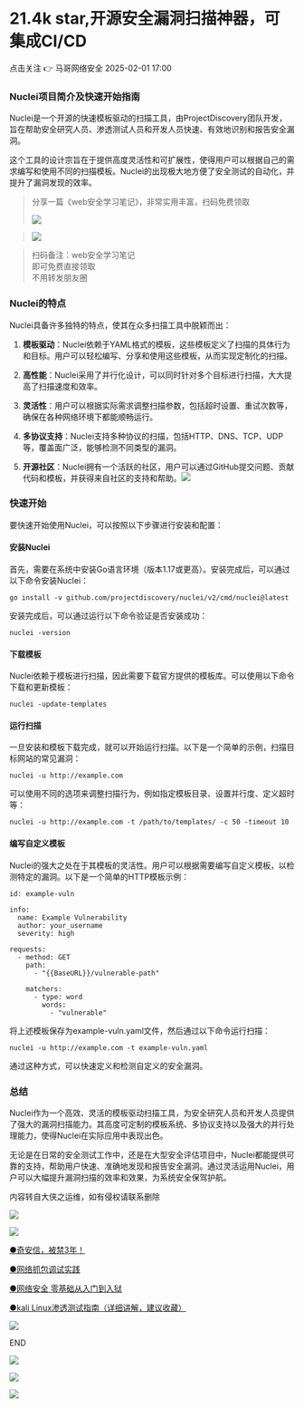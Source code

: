#  21.4k star,开源安全漏洞扫描神器，可集成CI/CD   
点击关注 👉  马哥网络安全   2025-02-01 17:00  
  
### Nuclei项目简介及快速开始指南  
  
Nuclei是一个开源的快速模板驱动的扫描工具，由ProjectDiscovery团队开发，旨在帮助安全研究人员、渗透测试人员和开发人员快速、有效地识别和报告安全漏洞。  
  
这个工具的设计宗旨在于提供高度灵活性和可扩展性，使得用户可以根据自己的需求编写和使用不同的扫描模板。Nuclei的出现极大地方便了安全测试的自动化，并提升了漏洞发现的效率。  
> 分享一篇《web安全学习笔记》，非常实用丰富，扫码免费领取  
>   
> ![](https://mmbiz.qpic.cn/sz_mmbiz_png/O9D0kmTL9EiaQocODQc1akrF3lkv96lemHH8L4VzVv1LMcbRoYljsTZHaOs6lmm6gsQ9Dc9BH2qyjFHCMtdcRAA/640?wx_fmt=png&tp=webp&wxfrom=5&wx_lazy=1&wx_co=1 "")  
  
>   
> ![](https://mmbiz.qpic.cn/mmbiz_png/UkV8WB2qYAkG0uEk3xp9q1saBm3Sp4BZsdptEDl92Sj3aewaCafe6k98Dx75bIxXic3UicFic1C70Kia9fEv2vt8nA/640?wx_fmt=png&from=appmsg "")  
  
> 扫码备注：web安全学习笔记  
> 即可免费直接领取  
> 不用转发朋友圈  
  
### Nuclei的特点  
  
Nuclei具备许多独特的特点，使其在众多扫描工具中脱颖而出：  
1. **模板驱动**：Nuclei依赖于YAML格式的模板，这些模板定义了扫描的具体行为和目标。用户可以轻松编写、分享和使用这些模板，从而实现定制化的扫描。  
  
1. **高性能**：Nuclei采用了并行化设计，可以同时针对多个目标进行扫描，大大提高了扫描速度和效率。  
  
1. **灵活性**：用户可以根据实际需求调整扫描参数，包括超时设置、重试次数等，确保在各种网络环境下都能顺畅运行。  
  
1. **多协议支持**：Nuclei支持多种协议的扫描，包括HTTP、DNS、TCP、UDP等，覆盖面广泛，能够检测不同类型的漏洞。  
  
1. **开源社区**：Nuclei拥有一个活跃的社区，用户可以通过GitHub提交问题、贡献代码和模板，并获得来自社区的支持和帮助。![](https://mmbiz.qpic.cn/sz_mmbiz_jpg/ujHTnqg0DiaghBUj4vNeHjulVv77hVQm3SMo0HRYrJc3thGIubicqvuHpct7WpTicYlgCSWFRgicddD7gWIWz9nZYg/640?wx_fmt=other&from=appmsg&tp=webp&wxfrom=5&wx_lazy=1&wx_co=1 "")  
  
  
### 快速开始  
  
要快速开始使用Nuclei，可以按照以下步骤进行安装和配置：  
#### 安装Nuclei  
  
首先，需要在系统中安装Go语言环境（版本1.17或更高）。安装完成后，可以通过以下命令安装Nuclei：  
```
go install -v github.com/projectdiscovery/nuclei/v2/cmd/nuclei@latest

```  
  
安装完成后，可以通过运行以下命令验证是否安装成功：  
```
nuclei -version

```  
#### 下载模板  
  
Nuclei依赖于模板进行扫描，因此需要下载官方提供的模板库。可以使用以下命令下载和更新模板：  
```
nuclei -update-templates

```  
#### 运行扫描  
  
一旦安装和模板下载完成，就可以开始运行扫描。以下是一个简单的示例，扫描目标网站的常见漏洞：  
```
nuclei -u http://example.com

```  
  
可以使用不同的选项来调整扫描行为，例如指定模板目录、设置并行度、定义超时等：  
```
nuclei -u http://example.com -t /path/to/templates/ -c 50 -timeout 10

```  
#### 编写自定义模板  
  
Nuclei的强大之处在于其模板的灵活性。用户可以根据需要编写自定义模板，以检测特定的漏洞。以下是一个简单的HTTP模板示例：  
```
id: example-vuln

info:
  name: Example Vulnerability
  author: your_username
  severity: high

requests:
  - method: GET
    path:
      - "{{BaseURL}}/vulnerable-path"

    matchers:
      - type: word
        words:
          - "vulnerable"

```  
  
将上述模板保存为example-vuln.yaml文件，然后通过以下命令运行扫描：  
```
nuclei -u http://example.com -t example-vuln.yaml

```  
  
通过这种方式，可以快速定义和检测自定义的安全漏洞。  
### 总结  
  
Nuclei作为一个高效、灵活的模板驱动扫描工具，为安全研究人员和开发人员提供了强大的漏洞扫描能力。其高度可定制的模板系统、多协议支持以及强大的并行处理能力，使得Nuclei在实际应用中表现出色。  
  
无论是在日常的安全测试工作中，还是在大型安全评估项目中，Nuclei都能提供可靠的支持，帮助用户快速、准确地发现和报告安全漏洞。通过灵活运用Nuclei，用户可以大幅提升漏洞扫描的效率和效果，为系统安全保驾护航。  
  
内容转自大侠之运维，如有侵权请联系删除  
  
  
![](https://mmbiz.qpic.cn/mmbiz_gif/iaIicfo73Ma1vawibO9wLYILrhQIfwChvgOImKZkuNWI8GOooRxib2zV6HqibN8GUXECib6tPedP736qeiblicT5gTbstA/640?wx_fmt=gif&from=appmsg&wxfrom=5&wx_lazy=1&tp=wxpic "")  
  
  
  
![](https://mmbiz.qpic.cn/mmbiz_gif/iaIicfo73Ma1vawibO9wLYILrhQIfwChvgOEXaomibCwQ36dT7GScLFgT1AYy0XC4lwiczUaMBenbyMY2NBDr2p7wnw/640?wx_fmt=gif&from=appmsg&wxfrom=5&wx_lazy=1&tp=wxpic "")  
  
[●奇安信，被禁3年！](https://mp.weixin.qq.com/s?__biz=MzkxMzMyNzMyMA==&mid=2247569813&idx=1&sn=ab6a255c9dd15cdb7906c67e2fbece7a&scene=21#wechat_redirect)  
  
  
[●网络抓包调试实践](https://mp.weixin.qq.com/s?__biz=MzkxMzMyNzMyMA==&mid=2247569635&idx=1&sn=2db73304bb7a151c07a5821530e7a565&scene=21#wechat_redirect)  
  
  
[●网络安全 零基础从入门到入狱](https://mp.weixin.qq.com/s?__biz=MzkxMzMyNzMyMA==&mid=2247568558&idx=2&sn=96ebb4725e8f8be3a0dc055116b8df04&scene=21#wechat_redirect)  
  
  
[●kali Linux渗透测试指南（详细讲解，建议收藏）](http://mp.weixin.qq.com/s?__biz=MzkxMzMyNzMyMA==&mid=2247558724&idx=2&sn=c9094ccb978e8223e8d23746c9d1226f&chksm=c17cf3f3f60b7ae5f023a9a6a6935e2e49d97ad4fed7cdd33747546936088bbfc0d8d059ab95&scene=21#wechat_redirect)  
  
  
  
![](https://mmbiz.qpic.cn/sz_mmbiz_png/utAMSQWh9sUWmzvbEqyVxYPkYu24CRrXIPaUiaibicvhTUX0icpbo8Ia1b5UpPLuibvVlQmiaocIsuPY2jE7jSHBae6w/640?wx_fmt=png "")  
  
END  
  
  
![](https://mmbiz.qpic.cn/mmbiz_png/UkV8WB2qYAlTaKuYibMZXYWCqjdCM9Uw0IxUNq01l1jm9BSqcqILPhpwUAI6NszuB8ibqpb3ib4aHZGdy78goCu8A/640?wx_fmt=png&from=appmsg "")  
  
  
![](https://mmbiz.qpic.cn/mmbiz_png/UkV8WB2qYAlTaKuYibMZXYWCqjdCM9Uw0ozHKnw1tSJkoNgfPvdDVp3C1pslnibctl49rYBlibDGfa7VRQR5DpvRQ/640?wx_fmt=png&from=appmsg "")  
  
![](https://mmbiz.qpic.cn/mmbiz_gif/iaIicfo73Ma1uic9ZGkCFpwBiaw1YVt1l4Uibcibk8C6C52t27qBiaw37w5ko1SnjuyT011DBH2jjPQNnpcFMtAFLibGGQ/640?wx_fmt=gif&from=appmsg&wxfrom=5&wx_lazy=1&tp=wxpic "")  
  
